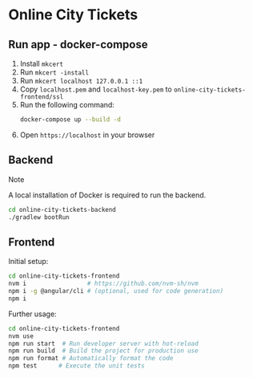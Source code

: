 # Online City Tickets

## Run app - docker-compose

1. Install `mkcert`
2. Run `mkcert -install`
3. Run `mkcert localhost 127.0.0.1 ::1`
4. Copy `localhost.pem` and `localhost-key.pem` to `online-city-tickets-frontend/ssl`
5. Run the following command:
    ```bash
    docker-compose up --build -d 
    ```
6. Open `https://localhost` in your browser


## Backend

> [!NOTE]
> A local installation of Docker is required to run the backend.

```bash
cd online-city-tickets-backend
./gradlew bootRun
```

## Frontend

Initial setup:
```bash
cd online-city-tickets-frontend
nvm i                 # https://github.com/nvm-sh/nvm
npm i -g @angular/cli # (optional, used for code generation)
npm i
```

Further usage:
```bash
cd online-city-tickets-frontend
nvm use
npm run start  # Run developer server with hot-reload
npm run build  # Build the project for production use
npm run format # Automatically format the code
npm test      # Execute the unit tests
```
